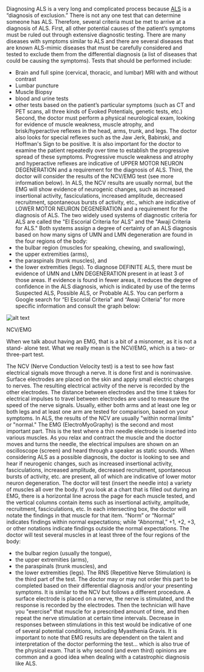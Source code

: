 Diagnosing ALS is a very long and complicated process because [ALS](https://alswiki.github.io/wiki/en/Getting_Started.html) is a “diagnosis of exclusion.” There is not any one test that can determine someone has ALS. 
Therefore, several criteria must be met to arrive at a diagnosis of ALS. First, all other potential causes of the patient’s symptoms must be ruled out through extensive diagnostic testing. There are many diseases with symptoms similar to ALS
and there are several diseases that are known ALS-mimic diseases that must be
carefully considered and tested to exclude them from the differential diagnosis (a list of
diseases that could be causing the symptoms). Tests that should be performed include:
- Brain and full spine (cervical, thoracic, and lumbar) MRI with and without contrast
- Lumbar puncture
- Muscle Biopsy
- blood and urine tests
- other tests based on the patient’s particular symptoms (such as CT and PET scans, all
three kinds of Evoked Potentials, genetic tests, etc.)
Second, the doctor must perform a physical neurological exam, looking for evidence of
muscle weakness, muscle atrophy, and brisk/hyperactive reflexes in the head, arms,
trunk, and legs. The doctor also looks for special reflexes such as the Jaw Jerk,
Babinski, and Hoffman's Sign to be positive. It is also important for the doctor to
examine the patient repeatedly over time to establish the progressive spread of these
symptoms. Progressive muscle weakness and atrophy and hyperactive reflexes are
indicative of UPPER MOTOR NEURON DEGENERATION and a requirement for the
diagnosis of ALS.
Third, the doctor will consider the results of the NCV/EMG test (see more information
below). In ALS, the NCV results are usually normal, but the EMG will show evidence of
neurogenic changes, such as increased insertional activity, fasciculations, increased
amplitude, decreased recruitment, spontaneous bursts of activity, etc., which are
indicative of LOWER MOTOR NEURON DEGENERATION and a requirement for the
diagnosis of ALS.
The two widely used systems of diagnostic criteria for ALS are called the "El Escorial
Criteria for ALS" and the "Awaji Criteria for ALS." Both systems assign a degree of
certainty of an ALS diagnosis based on how many signs of UMN and LMN degeneration
are found in the four regions of the body:
- the bulbar region (muscles for speaking, chewing, and swallowing),
- the upper extremities (arms),
- the paraspinals (trunk muscles), and
- the lower extremities (legs).
To diagnose DEFINITE ALS, there must be evidence of UMN and LMN
DEGENERATION present in at least 3 of those areas. If evidence is found in fewer
areas, it reduces the degree of confidence in the ALS diagnosis, which is indicated by
use of the terms Suspected ALS, Possible ALS, or Probable ALS. You can perform a
Google search for “El Escorial Criteria” and “Awaji Criteria” for more specific information
and consult the graph below:

![alt text](https://www.researchgate.net/profile/Matthew-Kiernan-2/publication/51708903/figure/tbl2/AS:667068533833734@1536052940329/Criteria-for-diagnosis-of-ALS.png)

NCV/EMG

When we talk about having an EMG, that is a bit of a misnomer, as it is not a stand-
alone test. What we really mean is the NCV/EMG, which is a two- or three-part test.

The NCV (Nerve Conduction Velocity test) is a test to see how fast electrical signals
move through a nerve. It is done first and is noninvasive. Surface electrodes are placed
on the skin and apply small electric charges to nerves. The resulting electrical activity of
the nerve is recorded by the other electrodes. The distance between electrodes and the
time it takes for electrical impulses to travel between electrodes are used to measure
the speed of the nerve signals. Usually, either both arms and at least one leg or both
legs and at least one arm are tested for comparison, based on your symptoms. In ALS,
the results of the NCV are usually "within normal limits" or "normal."
The EMG (ElectroMyoGraphy) is the second and most important part. This is the test
where a thin needle electrode is inserted into various muscles. As you relax and
contract the muscle and the doctor moves and turns the needle, the electrical impulses
are shown on an oscilloscope (screen) and heard through a speaker as static sounds.
When considering ALS as a possible diagnosis, the doctor is looking to see and hear if
neurogenic changes, such as increased insertional activity, fasciculations, increased
amplitude, decreased recruitment, spontaneous bursts of activity, etc. are present, all of
which are indicative of lower motor neuron degeneration. The doctor will test (insert the
needle into) a variety of muscles all over the body. If you look at a chart that is filled out
during an EMG, there is a horizontal line across the page for each muscle tested, and
the vertical columns contain items such as insertional activity, amplitude, recruitment,
fasciculations, etc. In each intersecting box, the doctor will notate the findings in that
muscle for that item. “Norm” or “Normal” indicates findings within normal expectations;
while “Abnormal,” +1, +2, +3, or other notations indicate findings outside the normal
expectations. The doctor will test several muscles in at least three of the four regions of
the body:
- the bulbar region (usually the tongue),
- the upper extremities (arms),
- the paraspinals (trunk muscles), and
- the lower extremities (legs).
The RNS (Repetitive Nerve Stimulation) is the third part of the test. The doctor may or
may not order this part to be completed based on their differential diagnosis and/or your
presenting symptoms. It is similar to the NCV but follows a different procedure. A
surface electrode is placed on a nerve, the nerve is stimulated, and the response is
recorded by the electrodes. Then the technician will have you "exercise" that muscle for
a prescribed amount of time, and then repeat the nerve stimulation at certain time
intervals. Decrease in responses between stimulations in this test would be indicative of
one of several potential conditions, including Myasthenia Gravis.
It is important to note that EMG results are dependent on the talent and interpretation of
the doctor performing the test... which is also true of the physical exam. That is why
second (and even third) opinions are common and a good idea when dealing with a
catastrophic diagnosis like ALS.
